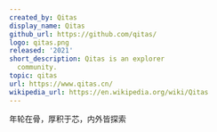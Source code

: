 ```yaml
---
created_by: Qitas
display_name: Qitas
github_url: https://github.com/qitas/
logo: qitas.png
released: '2021'
short_description: Qitas is an explorer
  community.
topic: qitas
url: https://www.qitas.cn/
wikipedia_url: https://en.wikipedia.org/wiki/Qitas
---
```

年轮在骨，厚积于芯，内外皆探索
